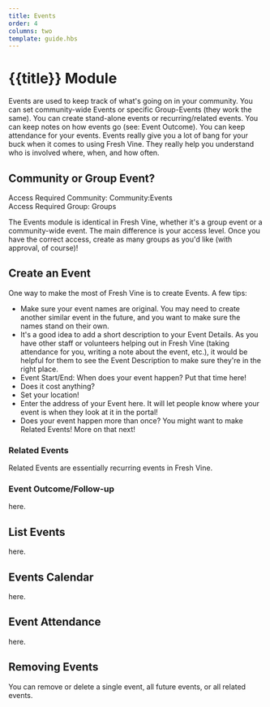 ```yaml
---
title: Events
order: 4
columns: two
template: guide.hbs
---
```


# {{title}} Module

Events are used to keep track of what's going on in your community. You can set community-wide Events or specific Group-Events (they work the same). You can create stand-alone events or recurring/related events. You can keep notes on how events go (see: Event Outcome). You can keep attendance for your events. Events really give you a lot of bang for your buck when it comes to using Fresh Vine. They really help you understand who is involved where, when, and how often.  

## Community or Group Event?  
Access Required Community: Community:Events  
Access Required Group: Groups  

The Events module is identical in Fresh Vine, whether it's a group event or a community-wide event. The main difference is your access level. Once you have the correct access, create as many groups as you'd like (with approval, of course)!  

## Create an Event  
One way to make the most of Fresh Vine is to create Events. A few tips:  
  
*	Make sure your event names are original. You may need to create another similar event in the future, and you want to make sure the names stand on their own.  
*	It's a good idea to add a short description to your Event Details. As you have other staff or volunteers helping out in Fresh Vine (taking attendance for you, writing a note about the event, etc.), it would be helpful for them to see the Event Description to make sure they're in the right place.  
*	Event Start/End: When does your event happen? Put that time here!
*	Does it cost anything? 
*	Set your location!
*	Enter the address of your Event here. It will let people know where your event is when they look at it in the portal!
*	Does your event happen more than once? You might want to make Related Events! More on that next!

### Related Events  
Related Events are essentially recurring events in Fresh Vine.

### Event Outcome/Follow-up
here. 

## List Events  
here.  

## Events Calendar  
here.  

## Event Attendance  
here.  

## Removing Events  
You can remove or delete a single event, all future events, or all related events. 